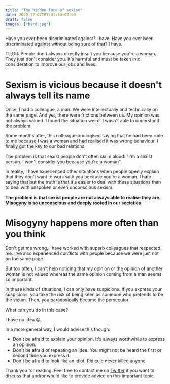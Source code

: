 ```yaml
---
title: "The hidden face of sexism"
date: 2020-12-07T07:01:10+02:00
draft: false
images: ["bird.jpg"]
---
```


Have you ever been discriminated against? I have. Have you ever been discriminated against without being sure of that? I have.

TL;DR: People don't always directly insult you because you're a woman. They just don't consider you. It's harmful and must be taken into consideration to improve our jobs and lives.

# Sexism is vicious because it doesn't always tell its name

Once, I had a colleague, a man. We were intellectually and technically on the same page. And yet, there were frictions between us. My opinion was not always valued. I found the situation weird. I wasn't able to understand the problem.

Some months after, this colleague apologised saying that he had been rude to me because I was a woman and had realised it was wrong behaviour. I finally got the key to our bad relations.

The problem is that sexist people don't often claim aloud: "I'm a sexist person. I won't consider you because you're a woman".

In reality, I have experienced other situations when people openly explain that they don't want to work with you because you're a woman. I hate saying that but the truth is that it's easier to deal with these situations than to deal with unspoken or even unconscious sexism.

**The problem is that sexist people are not always able to realise they are. Misogyny is so unconscious and deeply rooted in our societies**.

# Misogyny happens more often than you think

Don't get me wrong, I have worked with superb colleagues that respected me. I've also experienced conflicts with people because we were just not on the same page.

But too often, I can't help noticing that my opinion or the opinion of another woman is not valued whereas the same opinion coming from a man seems so important.

In these kinds of situations, I can only have suspicions. If you express your suspicions, you take the risk of being seen as someone who pretends to be the victim. Then, you paradoxically become the persecutor.

What can you do in this case?

I have no idea :worried:.   

In a more general way, I would advise this though:

- Don't be afraid to explain your opinion. It's always worthwhile to express an opinion.
- Don't be afraid of repeating an idea. You might not be heard the first or second time you express it.
- Don't be afraid to look like an idiot. Ridicule never killed anyone.

Thank you for reading. Feel free to contact me on [Twitter](https://twitter.com/saby_nastasia) if you want to discuss that and/or would like to provide advice on this important topic.
